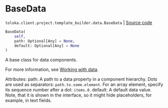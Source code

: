# BaseData
`toloka.client.project.template_builder.data.BaseData` | [Source code](https://github.com/Toloka/toloka-kit/blob/v1.2.3/src/client/project/template_builder/data.py#L29)

```python
BaseData(
    self,
    path: Optional[Any] = None,
    default: Optional[Any] = None
)
```

A base class for data components.


For more information, see [Working with data](https://toloka.ai/docs/template-builder/operations/work-with-data).

 Attributes:
    path: A path to a data property in a component hierarchy.
        Dots are used as separators: `path.to.some.element`.
        For an array element, specify its sequence number after a dot: `items.0`.
    default: A default data value.
        Note, that it is shown in the interface, so it might hide placeholders, for example, in text fields.

